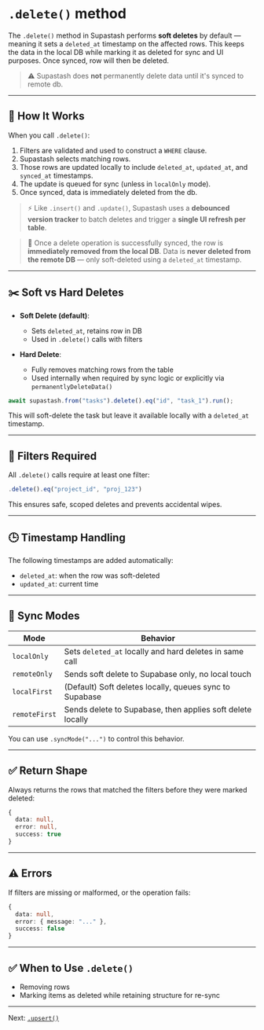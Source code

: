 # `.delete()` method

The `.delete()` method in Supastash performs **soft deletes** by default — meaning it sets a `deleted_at` timestamp on the affected rows. This keeps the data in the local DB while marking it as deleted for sync and UI purposes. Once synced, row will then be deleted.

> ⚠️ Supastash does **not** permanently delete data until it's synced to remote db.

---

## 🧠 How It Works

When you call `.delete()`:

1. Filters are validated and used to construct a `WHERE` clause.
2. Supastash selects matching rows.
3. Those rows are updated locally to include `deleted_at`, `updated_at`, and `synced_at` timestamps.
4. The update is queued for sync (unless in `localOnly` mode).
5. Once synced, data is immediately deleted from the db.

> ⚡ Like `.insert()` and `.update()`, Supastash uses a **debounced version tracker** to batch deletes and trigger a **single UI refresh per table**.

> 🔄 Once a delete operation is successfully synced, the row is **immediately removed from the local DB**. Data is **never deleted from the remote DB** — only soft-deleted using a `deleted_at` timestamp.

---

## ✂️ Soft vs Hard Deletes

- **Soft Delete (default)**:

  - Sets `deleted_at`, retains row in DB
  - Used in `.delete()` calls with filters

- **Hard Delete**:

  - Fully removes matching rows from the table
  - Used internally when required by sync logic or explicitly via `permanentlyDeleteData()`

```ts
await supastash.from("tasks").delete().eq("id", "task_1").run();
```

This will soft-delete the task but leave it available locally with a `deleted_at` timestamp.

---

## 🔎 Filters Required

All `.delete()` calls require at least one filter:

```ts
.delete().eq("project_id", "proj_123")
```

This ensures safe, scoped deletes and prevents accidental wipes.

---

## 🕒 Timestamp Handling

The following timestamps are added automatically:

- `deleted_at`: when the row was soft-deleted
- `updated_at`: current time

---

## 🔁 Sync Modes

| Mode          | Behavior                                                   |
| ------------- | ---------------------------------------------------------- |
| `localOnly`   | Sets `deleted_at` locally and hard deletes in same call    |
| `remoteOnly`  | Sends soft delete to Supabase only, no local touch         |
| `localFirst`  | (Default) Soft deletes locally, queues sync to Supabase    |
| `remoteFirst` | Sends delete to Supabase, then applies soft delete locally |

You can use `.syncMode("...")` to control this behavior.

---

## ✅ Return Shape

Always returns the rows that matched the filters before they were marked deleted:

```ts
{
  data: null,
  error: null,
  success: true
}
```

---

## ⚠️ Errors

If filters are missing or malformed, or the operation fails:

```ts
{
  data: null,
  error: { message: "..." },
  success: false
}
```

---

## ✅ When to Use `.delete()`

- Removing rows
- Marking items as deleted while retaining structure for re-sync

---

Next: [`.upsert()`](./upsert-query.md)
